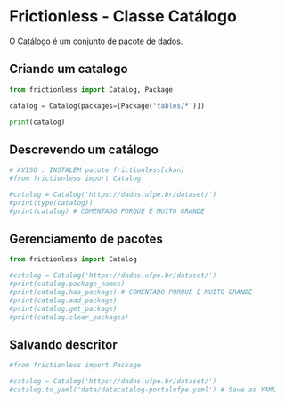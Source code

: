 # Frictionless - Classe Catálogo

O Catálogo é um conjunto de pacote de dados.

## Criando um catalogo

```python script
from frictionless import Catalog, Package

catalog = Catalog(packages=[Package('tables/*')])

print(catalog)
```

## Descrevendo um catálogo


```python script
# AVISO : INSTALEM pacote frictionless[ckan]
#from frictionless import Catalog

#catalog = Catalog('https://dados.ufpe.br/dataset/')
#print(type(catalog))
#print(catalog) # COMENTADO PORQUE É MUITO GRANDE
```

## Gerenciamento de pacotes

```python script
from frictionless import Catalog

#catalog = Catalog('https://dados.ufpe.br/dataset/')
#print(catalog.package_names)
#print(catalog.has_package) # COMENTADO PORQUE É MUITO GRANDE
#print(catalog.add_package)
#print(catalog.get_package)
#print(catalog.clear_packages)
```

## Salvando descritor

```python script
#from frictionless import Package

#catalog = Catalog('https://dados.ufpe.br/dataset/')
#catalog.to_yaml('data/datacatalog-portalufpe.yaml') # Save as YAML
```